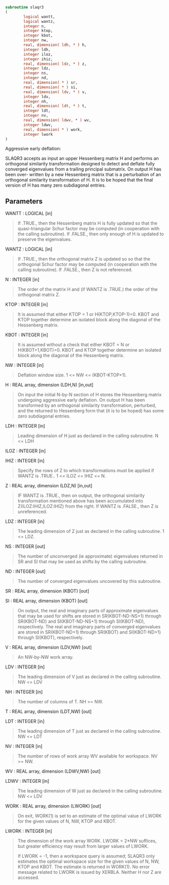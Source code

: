 ```fortran
subroutine slaqr3
(
        logical wantt,
        logical wantz,
        integer n,
        integer ktop,
        integer kbot,
        integer nw,
        real, dimension( ldh, * ) h,
        integer ldh,
        integer iloz,
        integer ihiz,
        real, dimension( ldz, * ) z,
        integer ldz,
        integer ns,
        integer nd,
        real, dimension( * ) sr,
        real, dimension( * ) si,
        real, dimension( ldv, * ) v,
        integer ldv,
        integer nh,
        real, dimension( ldt, * ) t,
        integer ldt,
        integer nv,
        real, dimension( ldwv, * ) wv,
        integer ldwv,
        real, dimension( * ) work,
        integer lwork
)
```

Aggressive early deflation:

SLAQR3 accepts as input an upper Hessenberg matrix
H and performs an orthogonal similarity transformation
designed to detect and deflate fully converged eigenvalues from
a trailing principal submatrix.  On output H has been over-
written by a new Hessenberg matrix that is a perturbation of
an orthogonal similarity transformation of H.  It is to be
hoped that the final version of H has many zero subdiagonal
entries.

## Parameters
WANTT : LOGICAL [in]
> If .TRUE., then the Hessenberg matrix H is fully updated
> so that the quasi-triangular Schur factor may be
> computed (in cooperation with the calling subroutine).
> If .FALSE., then only enough of H is updated to preserve
> the eigenvalues.

WANTZ : LOGICAL [in]
> If .TRUE., then the orthogonal matrix Z is updated so
> so that the orthogonal Schur factor may be computed
> (in cooperation with the calling subroutine).
> If .FALSE., then Z is not referenced.

N : INTEGER [in]
> The order of the matrix H and (if WANTZ is .TRUE.) the
> order of the orthogonal matrix Z.

KTOP : INTEGER [in]
> It is assumed that either KTOP = 1 or H(KTOP,KTOP-1)=0.
> KBOT and KTOP together determine an isolated block
> along the diagonal of the Hessenberg matrix.

KBOT : INTEGER [in]
> It is assumed without a check that either
> KBOT = N or H(KBOT+1,KBOT)=0.  KBOT and KTOP together
> determine an isolated block along the diagonal of the
> Hessenberg matrix.

NW : INTEGER [in]
> Deflation window size.  1 <= NW <= (KBOT-KTOP+1).

H : REAL array, dimension (LDH,N) [in,out]
> On input the initial N-by-N section of H stores the
> Hessenberg matrix undergoing aggressive early deflation.
> On output H has been transformed by an orthogonal
> similarity transformation, perturbed, and the returned
> to Hessenberg form that (it is to be hoped) has some
> zero subdiagonal entries.

LDH : INTEGER [in]
> Leading dimension of H just as declared in the calling
> subroutine.  N <= LDH

ILOZ : INTEGER [in]

IHIZ : INTEGER [in]
> Specify the rows of Z to which transformations must be
> applied if WANTZ is .TRUE.. 1 <= ILOZ <= IHIZ <= N.

Z : REAL array, dimension (LDZ,N) [in,out]
> IF WANTZ is .TRUE., then on output, the orthogonal
> similarity transformation mentioned above has been
> accumulated into Z(ILOZ:IHIZ,ILOZ:IHIZ) from the right.
> If WANTZ is .FALSE., then Z is unreferenced.

LDZ : INTEGER [in]
> The leading dimension of Z just as declared in the
> calling subroutine.  1 <= LDZ.

NS : INTEGER [out]
> The number of unconverged (ie approximate) eigenvalues
> returned in SR and SI that may be used as shifts by the
> calling subroutine.

ND : INTEGER [out]
> The number of converged eigenvalues uncovered by this
> subroutine.

SR : REAL array, dimension (KBOT) [out]

SI : REAL array, dimension (KBOT) [out]
> On output, the real and imaginary parts of approximate
> eigenvalues that may be used for shifts are stored in
> SR(KBOT-ND-NS+1) through SR(KBOT-ND) and
> SI(KBOT-ND-NS+1) through SI(KBOT-ND), respectively.
> The real and imaginary parts of converged eigenvalues
> are stored in SR(KBOT-ND+1) through SR(KBOT) and
> SI(KBOT-ND+1) through SI(KBOT), respectively.

V : REAL array, dimension (LDV,NW) [out]
> An NW-by-NW work array.

LDV : INTEGER [in]
> The leading dimension of V just as declared in the
> calling subroutine.  NW <= LDV

NH : INTEGER [in]
> The number of columns of T.  NH >= NW.

T : REAL array, dimension (LDT,NW) [out]

LDT : INTEGER [in]
> The leading dimension of T just as declared in the
> calling subroutine.  NW <= LDT

NV : INTEGER [in]
> The number of rows of work array WV available for
> workspace.  NV >= NW.

WV : REAL array, dimension (LDWV,NW) [out]

LDWV : INTEGER [in]
> The leading dimension of W just as declared in the
> calling subroutine.  NW <= LDV

WORK : REAL array, dimension (LWORK) [out]
> On exit, WORK(1) is set to an estimate of the optimal value
> of LWORK for the given values of N, NW, KTOP and KBOT.

LWORK : INTEGER [in]
> The dimension of the work array WORK.  LWORK = 2*NW
> suffices, but greater efficiency may result from larger
> values of LWORK.
> 
> If LWORK = -1, then a workspace query is assumed; SLAQR3
> only estimates the optimal workspace size for the given
> values of N, NW, KTOP and KBOT.  The estimate is returned
> in WORK(1).  No error message related to LWORK is issued
> by XERBLA.  Neither H nor Z are accessed.

